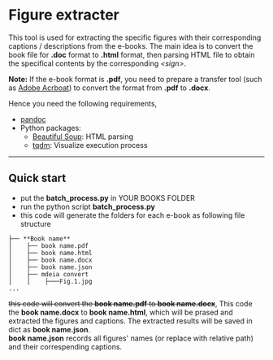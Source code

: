 # Figure extracter

This tool is used for extracting the specific figures with their corresponding captions / descriptions from the e-books. The main idea is to convert the book file for **.doc** format to **.html** format, then parsing HTML file to obtain the specifical contents by the corresponding *\<sign\>*.

**Note:** If the e-book format is **.pdf**, you need to prepare a transfer tool (such as [Adobe Acrboat](https://acrobat.adobe.com/)) to convert the format from **.pdf** to **.docx**.

Hence you need the following requirements,

+ [pandoc](https://github.com/jgm/pandoc)
+ Python packages:
  + [Beautiful Soup](https://www.crummy.com/software/BeautifulSoup/): HTML parsing
  + [tqdm](https://github.com/tqdm/tqdm): Visualize execution process

---
## Quick start
+ put the **batch_process.py** in YOUR BOOKS FOLDER
+ run the python script **batch_process.py**
+ this code will generate the folders for each e-book as following file structure  
``````
├── **Book name**  
│    ├── book name.pdf  
│    ├── book name.html  
│    ├── book name.docx  
│    ├── book name.json  
│    ├── mdeia convert 
│    │    ├───Fig.1.jpg  
...
``````

~~this code will convert the **book name.pdf** to **book name.docx**~~, This code the **book name.docx**  to **book name.html**, which will be prased and extracted the figures and captions. The extracted results will be saved in dict as **book name.json**.  
**book name.json** records all figures' names (or replace with relative path) and their correspending captions.

 
